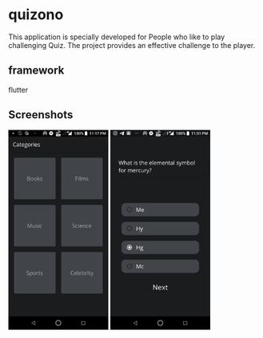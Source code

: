 # quizono
This application is specially developed for People who like to play challenging Quiz. The project provides an effective
challenge to the player.


## framework

flutter

## Screenshots

<img src="lib/images/Categories.jpeg" width=200 alt="Categories">
<img src="lib/images/Question.jpeg" width=200 alt="Question">
